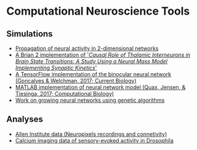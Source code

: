 # Computational Neuroscience Tools

## Simulations
- <a href="https://michaelsmclayton.github.io/travellingWaves.html">Propagation of neural activity in 2-dimensional networks</a>
- <a href="https://github.com/michaelsmclayton/ComputationalNeuroscienceTools/tree/master/Brian/code/examples/thalamusEquations">A Brian 2 implementation of '<i>Causal Role of Thalamic Interneurons in Brain State Transitions: A Study Using a Neural Mass Model Implementing Synaptic Kinetics</i>'</a>
- <a href="https://github.com/michaelsmclayton/BinocularNeuralNetwork">A TensorFlow implementation of the binocular neural network (Goncalves & Welchman, 2017; Current Biology)</a>
- <a href="https://github.com/michaelsmclayton/PulvinarControlOfCorticalGammaViaAlpha">MATLAB implementation of neural network model (Quax, Jensen, & Tiesinga, 2017; Computational Biology)</a>
- <a href="https://github.com/michaelsmclayton/ComputationalNeuroscienceTools/tree/master/GeneticEvolutionary">Work on growing neural networks using genetic algorithms</a>

## Analyses
- <a href="https://github.com/michaelsmclayton/ComputationalNeuroscienceTools/tree/master/AllenInstitute/NeuroPixels">Allen Institute data (Neuropixels recordings and connetivity)</a>
- <a href="https://github.com/michaelsmclayton/ComputationalNeuroscienceTools/tree/master/FruitFly/fruitFlyCalciumImaging">Calcium imaging data of sensory-evoked activity in Drosophila</a>